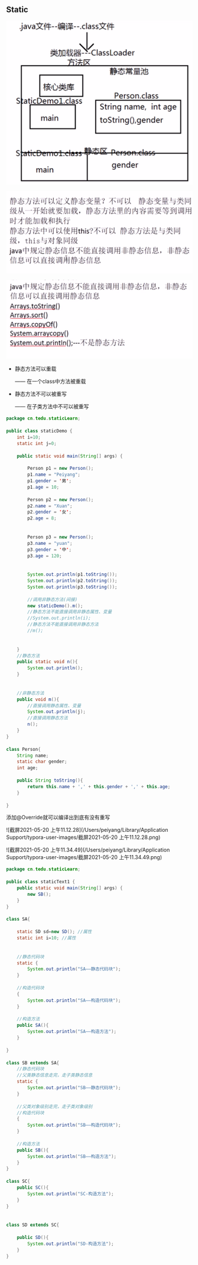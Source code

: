 

## Static

![截屏2021-05-19 下午3.29.44](https://raw.githubusercontent.com/DataDevLPY/TyporaPicStore/main/Picture202111220025500.png?token=AWS37JNRSHWZJNYSJ7PLS6DBTJZUG)



![截屏2021-05-19 下午5.19.21](https://raw.githubusercontent.com/DataDevLPY/TyporaPicStore/main/Picture202111220025009.png?token=AWS37JMDUD3AFIFKPIICHETBTJZUO)

![截屏2021-05-19 下午5.27.32](https://raw.githubusercontent.com/DataDevLPY/TyporaPicStore/main/Picture202111220025110.png?token=AWS37JPQNTZJJWLEOGHPB5DBTJZUQ)

* 静态方法可以重载

  —— 在一个class中方法被重载

* 静态方法不可以被重写

  —— 在子类方法中不可以被重写

```java
package cn.tedu.staticLearn;

public class staticDemo {
    int i=10;
    static int j=0;

    public static void main(String[] args) {

        Person p1 = new Person();
        p1.name = "Peiyang";
        p1.gender = '男';
        p1.age = 10;

        Person p2 = new Person();
        p2.name = "Xuan";
        p2.gender = '女';
        p2.age = 8;


        Person p3 = new Person();
        p3.name = "yuan";
        p3.gender = '中';
        p3.age = 120;


        System.out.println(p1.toString());
        System.out.println(p2.toString());
        System.out.println(p3.toString());

        //调用非静态方法(间接)
        new staticDemo().m();
        //静态方法不能直接调用非静态属性、变量
        //System.out.println(i);
        //静态方法不能直接调用非静态方法
        //m();


    }
    //静态方法
    public static void n(){
        System.out.println();
    }


    //非静态方法
    public void m(){
        //直接调用静态属性、变量
        System.out.println(j);
        //直接调用静态方法
        n();
    }
}

class Person{
    String name;
    static char gender;
    int age;

    public String toString(){
        return this.name + ',' + this.gender + ',' + this.age;
    }

}


```



添加@Override就可以编译出到底有没有重写



![截屏2021-05-20 上午11.12.28](/Users/peiyang/Library/Application Support/typora-user-images/截屏2021-05-20 上午11.12.28.png)

![截屏2021-05-20 上午11.34.49](/Users/peiyang/Library/Application Support/typora-user-images/截屏2021-05-20 上午11.34.49.png)

```java
package cn.tedu.staticLearn;

public class staticText1 {
    public static void main(String[] args) {
        new SB();
    }
}

class SA{

    static SD sd=new SD(); //属性
    static int i=10; //属性


    //静态代码块
    static {
        System.out.println("SA——静态代码块");
    }

    //构造代码块
    {
        System.out.println("SA——构造代码块");
    }

    //构造方法
    public SA(){
        System.out.println("SA——构造方法");
    }

}

class SB extends SA{
    //静态代码块
    //父类静态信息走完，走子类静态信息
    static {
        System.out.println("SB——静态代码块");
    }

    //父类对象级别走完，走子类对象级别
    //构造代码块
    {
        System.out.println("SB——构造代码块");
    }

    //构造方法
    public SB(){
        System.out.println("SB——构造方法");
    }
}

class SC{
    public SC(){
        System.out.println("SC-构造方法");
    }
}


class SD extends SC{

    public SD(){
        System.out.println("SD-构造方法");
    }
}
```


